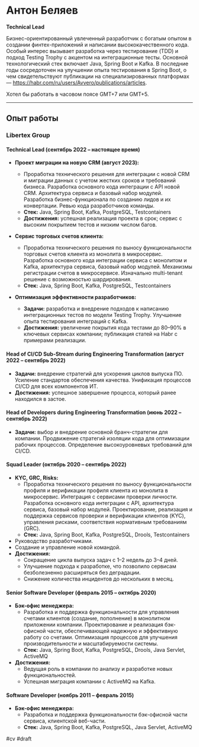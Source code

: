 # **Антон Беляев**

**Technical Lead**

Бизнес-ориентированный увлеченный разработчик с богатым опытом в создании финтех-приложений и написании высококачественного кода. Особый интерес вызывает разработка через тестирование (TDD) и подход Testing Trophy с акцентом на интеграционные тесты. Основной технологический стек включает Java, Spring Boot и Kafka. В последние годы сосредоточен на улучшении опыта тестирования в Spring Boot, о чем свидетельствуют публикации на специализированных платформах — https://habr.com/ru/users/Avvero/publications/articles.

Хотел бы работать в часовом поясе GMT+7 или GMT+5.

---

## **Опыт работы**

### **Libertex Group**

#### **Technical Lead** (сентябрь 2022 – настоящее время)

- **Проект миграции на новую CRM (август 2023):**
  - Проработка технического решения для интеграции с новой CRM и миграции данных с учетом жестких сроков и требований бизнеса. Разработка основного кода интеграции с API новой CRM. Архитектура сервиса и базовый набор модулей. Разработка бизнес-функционала по созданию лидов и их конвертации. Ревью кода разработчиков команды.
  - **Стек:** Java, Spring Boot, Kafka, PostgreSQL, Testcontainers
  - **Достижения:** успешная реализация проекта в срок; сервис с высоким покрытием тестов и низким числом багов.

- **Сервис торговых счетов клиента:**
  - Проработка технического решения по выносу функциональности торговых счетов клиента из монолита в микросервис. Разработка основного кода интеграции сервиса с монолитом и Kafka, архитектура сервиса, базовый набор модулей. Механизмы регистрации счетов в микросервисе. Изначально multi-tenant решение с возможностью шардирования.
  - **Стек:** Java, Spring Boot, Kafka, PostgreSQL, Testcontainers

- **Оптимизация эффективности разработчиков:**
  - **Задачи:** разработка и внедрение подходов к написанию интеграционных тестов по модели Testing Trophy. Улучшение опыта тестирования интеграций с Kafka.
  - **Достижения:** увеличение покрытия кода тестами до 80–90% в ключевых сервисах компании; публикация статей на Habr с примерами реализации.

#### **Head of CI/CD Sub-Stream during Engineering Transformation** (август 2022 – сентябрь 2022)

- **Задачи:** внедрение стратегий для ускорения циклов выпуска ПО. Усиление стандартов обеспечения качества. Унификация процессов CI/CD для всех компонентов ИТ.
- **Достижения:** успешное завершение процесса, который ранее находился в застое.

#### **Head of Developers during Engineering Transformation** (июнь 2022 – сентябрь 2022)

- **Задачи:** выбор и внедрение основной бранч-стратегии для компании. Продвижение стратегий изоляции кода для оптимизации рабочих процессов. Определение высокоуровневых требований для CI/CD.

#### **Squad Leader** (октябрь 2020 – сентябрь 2022)

- **KYC, GRC, Risks:**
  - Проработка технического решения по выносу функциональности профиля и верификации профиля клиента из монолита в микросервис. Интеграция с сервисами проверки личности. Разработка основного кода интеграции с API, архитектура сервиса, базовый набор модулей. Проектирование, реализация и поддержка сервисов проверки и верификации клиентов (KYC), управления рисками, соответствия нормативным требованиям (GRC).
  - **Стек:** Java, Spring Boot, Kafka, PostgreSQL, Drools, Testcontainers
- Руководство разработчиками.
- Создание и управление новой командой.
- **Достижения:**
  - Сокращение цикла выпуска задач с 1–2 недель до 3–4 дней.
  - Улучшение подхода к разработке, что позволило сервисам безболезненно расширяться без деградации.
  - Снижение количества инцидентов до нескольких в месяц.

#### **Senior Software Developer** (февраль 2015 – октябрь 2020)

- **Бэк-офис менеджера:**
  - Разработка и поддержка функциональности для управления счетами клиентов (создание, пополнение) в монолитном приложении компании. Проектирование и реализация бэк-офисной части, обеспечивающей надежную и эффективную работу со счетами. Оптимизация процессов для улучшения производительности и масштабируемости системы.
  - **Стек:** Java, Spring Boot, Kafka, PostgreSQL, Drools, Java Servlet, ActiveMQ
- **Достижения:**
  - Ведущая роль в компании по анализу и разработке новых функциональностей.
  - Успешная миграция компании с ActiveMQ на Kafka.

#### **Software Developer** (ноябрь 2011 – февраль 2015)

- **Бэк-офис менеджера:**
  - Разработка и поддержка функциональности бэк-офисной части сервиса, клиентской веб-части.
  - **Стек:** Java, Spring Boot, Kafka, PostgreSQL, Java Servlet, ActiveMQ

#cv #draft